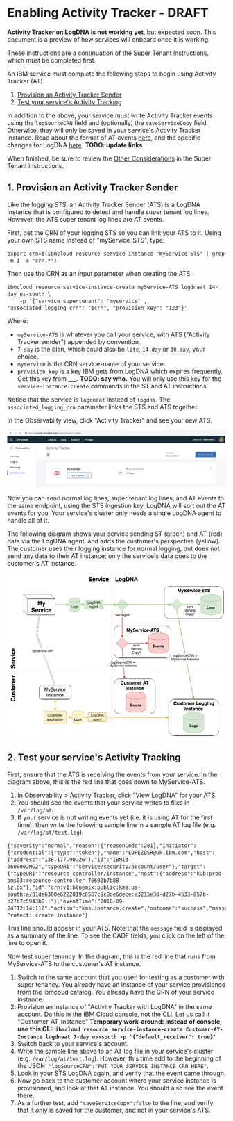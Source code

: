 # Enabling Activity Tracker - DRAFT

**Activity Tracker on LogDNA is not working yet**, but expected soon. This document is a preview of how services will onboard once it is working.

These instructions are a continuation of the [Super Tenant instructions](enable-ST.md), which must be completed first.

An IBM service must complete the following steps to begin using Activity Tracker (AT).

1. [Provision an Activity Tracker Sender](#1-provision-an-activity-tracker-sender)
2. [Test your service's Activity Tracking](#2-test-your-services-activity-tracking)

In addition to the above, your service must write Activity Tracker events using the `logSourceCRN` field and (optionally) the `saveServiceCopy` field. Otherwise, they will only be saved in your service's Activity Tracker instance. Read about the format of AT events [here](https://pages.github.ibm.com/activity-tracker/getting-start/event/), and the specific changes for LogDNA [here](https://pages.github.ibm.com/activity-tracker/news/partner/). **TODO: update links**

When finished, be sure to review the [Other Considerations](enable-ST.md#6-other-considerations) in the Super Tenant instructions.

## 1. Provision an Activity Tracker Sender

Like the logging STS, an Activity Tracker Sender (ATS) is a LogDNA instance that is configured to detect and handle super tenant log lines. However, the ATS super tenant log lines are AT events.

First, get the CRN of your logging STS so you can link your ATS to it. Using your own STS name instead of "myService_STS", type:

```
export crn=$(ibmcloud resource service-instance "myService-STS" | grep -m 1 -o "crn.*")
```

Then use the CRN as an input parameter when creating the ATS.

```
ibmcloud resource service-instance-create myService-ATS logdnaat 14-day us-south \
    -p '{"service_supertenant": "myservice" , "associated_logging_crn": "$crn", "provision_key": "123"}'
```

Where:  
* `myService-ATS` is whatever you call your service, with ATS ("Activity Tracker sender") appended by convention.
* `7-day` is the plan, which could also be `lite`, `14-day` or `30-day`, your choice.
* `myservice` is the CRN service-name of your service.
* `provision_key` is a key IBM gets from LogDNA which expires frequently. Get this key from ___. **TODO: say who.** You will only use this key for the `service-instance-create` commands in the ST and AT instructions.

Notice that the service is `logdnaat` instead of `logdna`. The `associated_logging_crn` parameter links the STS and ATS together.

In the Observabilty view, click "Activity Tracker" and see your new ATS.

![AT in Observability](images/AT-Observability.png)

Now you can send normal log lines, super tenant log lines, and AT events to the same endpoint, using the STS ingestion key. LogDNA will sort out the AT events for you. Your service's cluster only needs a single LogDNA agent to handle all of it.

The following diagram shows your service sending ST (green) and AT (red) data via the LogDNA agent, and adds the customer's perspective (yellow). The customer uses their logging instance for normal logging, but does not send any data to their AT instance; only the service's data goes to the customer's AT instance.

![summary](images/ST-AT-instructions.png)

## 2. Test your service's Activity Tracking

First, ensure that the ATS is receiving the events from your service. In the diagram above, this is the red line that goes down to MyService-ATS.

1. In Observability > Activity Tracker, click "View LogDNA" for your ATS.
2. You should see the events that your service writes to files in `/var/log/at`.
3. If your service is not writing events yet (i.e. it is using AT for the first time), then write the following sample line in a sample AT log file (e.g. `/var/log/at/test.log`).

```
{"severity":"normal","reason":{"reasonCode":201},"initiator":{"credential":{"type":"token"},"name":"LOPEZDSR@uk.ibm.com","host":{"address":"138.177.90.26"},"id":"IBMid-060000JMG2","typeURI":"service/security/account/user"},"target":{"typeURI":"resource-controller/instance","host":{"address":"kub:prod-ams03:resource-controller-76693b7b88-lzlbx"},"id":"crn:v1:bluemix:public:kms:us-south:a/81de6380e6222019c6567c9c8de6dece:e3215e30-d27b-4533-857b-b27b7c5943b0::"},"eventTime":"2018-09-24T12:14:11Z","action":"kms.instance.create","outcome":"success","message":"Key Protect: create instance"}
```

This line should appear in your ATS. Note that the `message` field is displayed as a summary of the line. To see the CADF fields, you click on the left of the line to open it.

Now test super tenancy. In the diagram, this is the red line that runs from MyService-ATS to the customer's AT instance.

1. Switch to the same account that you used for testing as a customer with super tenancy. You already have an instance of your service provisioned from the ibmcoud catalog. You already have the CRN of your service instance.
4. Provision an instance of "Activity Tracker with LogDNA" in the same account. Do this in the IBM Cloud console, not the CLI. Let us call it "Customer-AT_Instance" **Temporary work-around: instead of console, use this CLI: `ibmcloud resource service-instance-create Customer-AT-Instance logdnaat 7-day us-south -p '{"default_receiver": true}'`**
5. Switch back to your service's account.
6. Write the sample line above to an AT log file in your service's cluster (e.g. `/var/log/at/test.log`). However, this time add to the beginning of the JSON:  `"logSourceCRN":"PUT YOUR SERVICE INSTANCE CRN HERE"`.
7. Look in your STS LogDNA again, and verify that the event came through.
8. Now go back to the customer account where your service instance is provisioned, and look at that AT instance. You should also see the event there.
9. As a further test, add `"saveServiceCopy":false` to the line, and verify that it *only* is saved for the customer, and not in your service's ATS.
